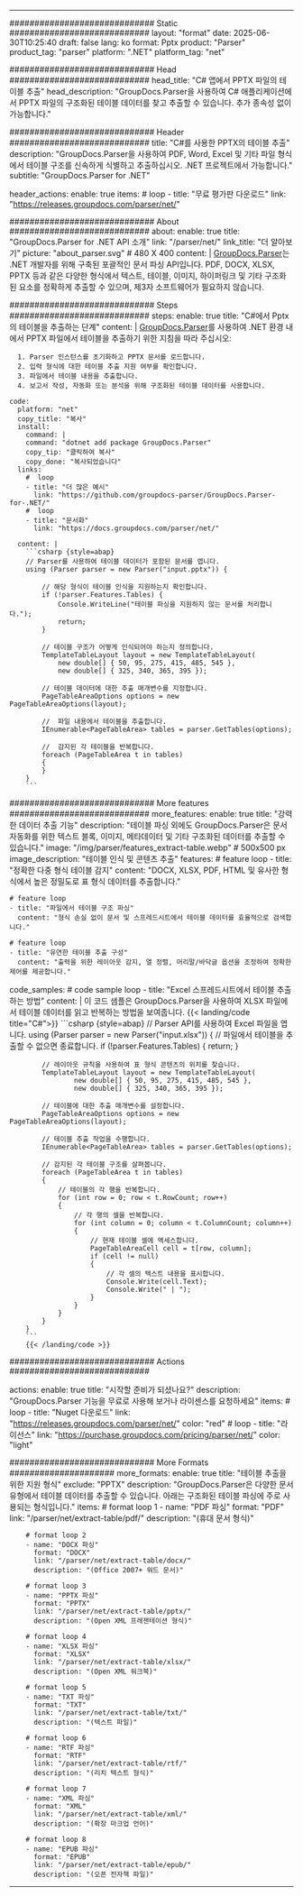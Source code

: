 


---
############################# Static ############################
layout: "format"
date:  2025-06-30T10:25:40
draft: false
lang: ko
format: Pptx
product: "Parser"
product_tag: "parser"
platform: ".NET"
platform_tag: "net"

############################# Head ############################
head_title: "C# 앱에서 PPTX 파일의 테이블 추출"
head_description: "GroupDocs.Parser을 사용하여 C# 애플리케이션에서 PPTX 파일의 구조화된 테이블 데이터를 찾고 추출할 수 있습니다. 추가 종속성 없이 가능합니다."

############################# Header ############################
title: "C#를 사용한 PPTX의 테이블 추출" 
description: "GroupDocs.Parser을 사용하여 PDF, Word, Excel 및 기타 파일 형식에서 테이블 구조를 신속하게 식별하고 추출하십시오. .NET 프로젝트에서 가능합니다."
subtitle: "GroupDocs.Parser for .NET" 

header_actions:
  enable: true
  items:
    #  loop
    - title: "무료 평가판 다운로드"
      link: "https://releases.groupdocs.com/parser/net/"
      
############################# About ############################
about:
    enable: true
    title: "GroupDocs.Parser for .NET API 소개"
    link: "/parser/net/"
    link_title: "더 알아보기"
    picture: "about_parser.svg" # 480 X 400
    content: |
       [GroupDocs.Parser](/parser/net/)는 .NET 개발자를 위해 구축된 포괄적인 문서 파싱 API입니다. PDF, DOCX, XLSX, PPTX 등과 같은 다양한 형식에서 텍스트, 테이블, 이미지, 하이퍼링크 및 기타 구조화된 요소를 정확하게 추출할 수 있으며, 제3자 소프트웨어가 필요하지 않습니다.

############################# Steps ############################
steps:
    enable: true
    title: "C#에서 Pptx의 테이블을 추출하는 단계"
    content: |
      [GroupDocs.Parser](/parser/net/)를 사용하여 .NET 환경 내에서 PPTX 파일에서 테이블을 추출하기 위한 지침을 따라 주십시오:
      
      1. Parser 인스턴스를 초기화하고 PPTX 문서를 로드합니다.
      2. 입력 형식에 대한 테이블 추출 지원 여부를 확인합니다.
      3. 파일에서 테이블 내용을 추출합니다.
      4. 보고서 작성, 자동화 또는 분석을 위해 구조화된 테이블 데이터를 사용합니다.
   
    code:
      platform: "net"
      copy_title: "복사"
      install:
        command: |
        command: "dotnet add package GroupDocs.Parser"
        copy_tip: "클릭하여 복사"
        copy_done: "복사되었습니다"
      links:
        #  loop
        - title: "더 많은 예시"
          link: "https://github.com/groupdocs-parser/GroupDocs.Parser-for-.NET/"
        #  loop
        - title: "문서화"
          link: "https://docs.groupdocs.com/parser/net/"
          
      content: |
        ```csharp {style=abap}
        // Parser를 사용하여 테이블 데이터가 포함된 문서를 엽니다.
        using (Parser parser = new Parser("input.pptx")) {

            // 해당 형식이 테이블 인식을 지원하는지 확인합니다.
            if (!parser.Features.Tables) {
                Console.WriteLine("테이블 파싱을 지원하지 않는 문서를 처리합니다.");
                return;
            }

            // 테이블 구조가 어떻게 인식되어야 하는지 정의합니다.
            TemplateTableLayout layout = new TemplateTableLayout(
                new double[] { 50, 95, 275, 415, 485, 545 },
                new double[] { 325, 340, 365, 395 });

            // 테이블 데이터에 대한 추출 매개변수를 지정합니다.
            PageTableAreaOptions options = new PageTableAreaOptions(layout);

            //  파일 내용에서 테이블을 추출합니다.
            IEnumerable<PageTableArea> tables = parser.GetTables(options);

            //  감지된 각 테이블을 반복합니다.
            foreach (PageTableArea t in tables)
            {
            }
        }
        ```  

############################# More features ############################
more_features:
  enable: true
  title: "강력한 데이터 추출 기능"
  description: "테이블 파싱 외에도 GroupDocs.Parser은 문서 자동화를 위한 텍스트 블록, 이미지, 메타데이터 및 기타 구조화된 데이터를 추출할 수 있습니다."
  image: "/img/parser/features_extract-table.webp" # 500x500 px
  image_description: "테이블 인식 및 콘텐츠 추출"
  features:
    # feature loop
    - title: "정확한 다중 형식 테이블 감지"
      content: "DOCX, XLSX, PDF, HTML 및 유사한 형식에서 높은 정밀도로 표 형식 데이터를 추출합니다."

    # feature loop
    - title: "파일에서 테이블 구조 파싱"
      content: "형식 손실 없이 문서 및 스프레드시트에서 테이블 데이터를 효율적으로 검색합니다."

    # feature loop
    - title: "유연한 테이블 추출 구성"
      content: "출력을 위한 레이아웃 감지, 열 정렬, 머리말/바닥글 옵션을 조정하여 정확한 제어를 제공합니다."
      
  code_samples:
    # code sample loop
    - title: "Excel 스프레드시트에서 테이블 추출하는 방법"
      content: |
        이 코드 샘플은 GroupDocs.Parser을 사용하여 XLSX 파일에서 테이블 데이터를 읽고 반복하는 방법을 보여줍니다.
        {{< landing/code title="C#">}}
        ```csharp {style=abap}
        //  Parser API를 사용하여 Excel 파일을 엽니다.
        using (Parser parser = new Parser("input.xlsx"))
        {
            // 파일에서 테이블을 추출할 수 없으면 종료합니다.
            if (!parser.Features.Tables)
            {
                return;
            }

            // 레이아웃 규칙을 사용하여 표 형식 콘텐츠의 위치를 찾습니다.
            TemplateTableLayout layout = new TemplateTableLayout(
                    new double[] { 50, 95, 275, 415, 485, 545 },
                    new double[] { 325, 340, 365, 395 });

            // 테이블에 대한 추출 매개변수를 설정합니다.
            PageTableAreaOptions options = new PageTableAreaOptions(layout);

            // 테이블 추출 작업을 수행합니다.
            IEnumerable<PageTableArea> tables = parser.GetTables(options);

            // 감지된 각 테이블 구조를 살펴봅니다.
            foreach (PageTableArea t in tables)
            {
                // 테이블의 각 행을 반복합니다.
                for (int row = 0; row < t.RowCount; row++)
                {
                    // 각 행의 셀을 반복합니다.
                    for (int column = 0; column < t.ColumnCount; column++)
                    {
                        // 현재 테이블 셀에 액세스합니다.
                        PageTableAreaCell cell = t[row, column];
                        if (cell != null)
                        {
                            // 각 셀의 텍스트 내용을 표시합니다.
                            Console.Write(cell.Text);
                            Console.Write(" | ");
                        }
                    }
                }
            }
        }
        ```
        {{< /landing/code >}}


############################# Actions ############################

actions:
  enable: true
  title: "시작할 준비가 되셨나요?"
  description: "GroupDocs.Parser 기능을 무료로 사용해 보거나 라이센스를 요청하세요"
  items:
    #  loop
    - title: "Nuget 다운로드"
      link: "https://releases.groupdocs.com/parser/net/"
      color: "red"
        #  loop
    - title: "라이선스"
      link: "https://purchase.groupdocs.com/pricing/parser/net/"
      color: "light"


############################# More Formats #####################
more_formats:
    enable: true
    title: "테이블 추출을 위한 지원 형식"
    exclude: "PPTX"
    description: "GroupDocs.Parser은 다양한 문서 유형에서 테이블 데이터를 추출할 수 있습니다. 아래는 구조화된 테이블 파싱에 주로 사용되는 형식입니다."
    items: 
        # format loop 1
        - name: "PDF 파싱"
          format: "PDF"
          link: "/parser/net/extract-table/pdf/"
          description: "(휴대 문서 형식)"
          
        # format loop 2
        - name: "DOCX 파싱"
          format: "DOCX"
          link: "/parser/net/extract-table/docx/"
          description: "(Office 2007+ 워드 문서)"
          
        # format loop 3
        - name: "PPTX 파싱"
          format: "PPTX"
          link: "/parser/net/extract-table/pptx/"
          description: "(Open XML 프레젠테이션 형식)"
          
        # format loop 4
        - name: "XLSX 파싱"
          format: "XLSX"
          link: "/parser/net/extract-table/xlsx/"
          description: "(Open XML 워크북)"
          
        # format loop 5
        - name: "TXT 파싱"
          format: "TXT"
          link: "/parser/net/extract-table/txt/"
          description: "(텍스트 파일)"
          
        # format loop 6
        - name: "RTF 파싱"
          format: "RTF"
          link: "/parser/net/extract-table/rtf/"
          description: "(리치 텍스트 형식)"
          
        # format loop 7
        - name: "XML 파싱"
          format: "XML"
          link: "/parser/net/extract-table/xml/"
          description: "(확장 마크업 언어)"
          
        # format loop 8
        - name: "EPUB 파싱"
          format: "EPUB"
          link: "/parser/net/extract-table/epub/"
          description: "(오픈 전자책 파일)"
         
          

---